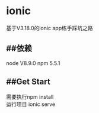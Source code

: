 # ionic
基于V3.18.0的ionic app练手踩坑之路

##依赖
------------
node V8.9.0   npm 5.5.1

##Get Start
------------
需要执行npm install</br>
运行项目  ionic serve
